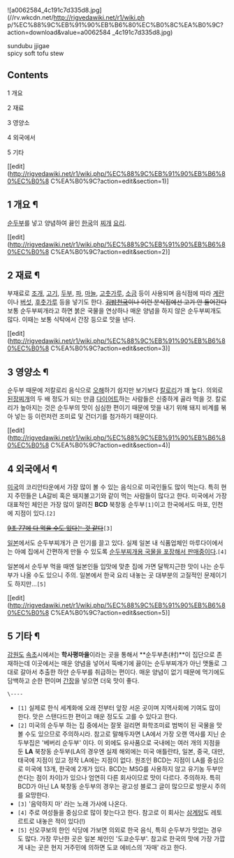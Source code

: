 ![a0062584_4c191c7d335d8.jpg](//rv.wkcdn.net/http://rigvedawiki.net/r1/wiki.ph
p/%EC%88%9C%EB%91%90%EB%B6%80%EC%B0%8C%EA%B0%9C?action=download&value=a0062584
_4c191c7d335d8.jpg)

sundubu jjigae  
spicy soft tofu stew

## Contents

    

1 개요

2 재료

3 영양소

4 외국에서

5 기타

[[edit](http://rigvedawiki.net/r1/wiki.php/%EC%88%9C%EB%91%90%EB%B6%80%EC%B0%8
C%EA%B0%9C?action=edit&section=1)]

## 1 개요 ¶

[순두부](%EC%88%9C%EB%91%90%EB%B6%80.md)를 넣고 양념하여 끓인
[한국](%ED%95%9C%EA%B5%AD.md)의 [찌개](%EC%B0%8C%EA%B0%9C.md)
[요리](%EC%9A%94%EB%A6%AC.md).

[[edit](http://rigvedawiki.net/r1/wiki.php/%EC%88%9C%EB%91%90%EB%B6%80%EC%B0%8
C%EA%B0%9C?action=edit&section=2)]

## 2 재료 ¶

부재료로 [조개](%EC%A1%B0%EA%B0%9C.md), [고기](%EA%B3%A0%EA%B8%B0.md),
[두부](%EB%91%90%EB%B6%80.md), [파](%ED%8C%8C.md),
[마늘](%EB%A7%88%EB%8A%98.md),
[고춧가루](%EA%B3%A0%EC%B6%A7%EA%B0%80%EB%A3%A8.md),
[소금](%EC%86%8C%EA%B8%88.md) 등이 사용되며 음식점에 따라
[계란](%EA%B3%84%EB%9E%80.md)이나 [버섯](%EB%B2%84%EC%84%AF.md),
[후춧가루](%ED%9B%84%EC%B6%A7%EA%B0%80%EB%A3%A8.md) 등을 넣기도 한다.
<del>[김밥천국](%EA%B9%80%EB%B0%A5%EC%B2%9C%EA%B5%AD.md)이나 이런 분식집에선 고기 안
들어간다</del> 보통 순두부찌개라고 하면 붉은 국물을 연상하나 매운 양념을 하지 않은 순두부찌개도 많다. 이때는 보통 식탁에서 간장
등으로 맛을 낸다.

[[edit](http://rigvedawiki.net/r1/wiki.php/%EC%88%9C%EB%91%90%EB%B6%80%EC%B0%8
C%EA%B0%9C?action=edit&section=3)]

## 3 영양소 ¶

순두부 때문에 저칼로리 음식으로 [오해](%EC%98%A4%ED%95%B4.md)하기 쉽지만 보기보다
[칼로리](%EC%B9%BC%EB%A1%9C%EB%A6%AC.md)가 꽤 높다. 의외로
[된장찌개](%EB%90%9C%EC%9E%A5%EC%B0%8C%EA%B0%9C.md)의 두 배 정도가 되는 만큼
[다이어트](%EB%8B%A4%EC%9D%B4%EC%96%B4%ED%8A%B8.md)하는 사람들은 신중하게 골라 먹을 것. 칼로리가
높아지는 것은 순두부의 맛이 심심한 편이기 때문에 맛을 내기 위해 돼지 비계를 볶아 넣는 등 이런저런 조미료 및 건더기를 첨가하기 때문이다.

[[edit](http://rigvedawiki.net/r1/wiki.php/%EC%88%9C%EB%91%90%EB%B6%80%EC%B0%8
C%EA%B0%9C?action=edit&section=4)]

## 4 외국에서 ¶

[미국](%EB%AF%B8%EA%B5%AD.md)의 코리안타운에서 가장 많이 볼 수 있는 음식으로 미국인들도 많이 먹는다. 특히 현지
주민들은 LA갈비 혹은 돼지불고기와 같이 먹는 사람들이 많다고 한다. 미국에서 가장 대표적인 체인은 가장 많이 알려진 **BCD** 북창동
순두부`[1]`이고 한국에서도 마포, 인천에 지점이 있다.`[2]`

  

<del>[9초 77에 다 먹을 수도 있다는 것 같다](UMC.md)</del>`[3]`

  

[일본](%EC%9D%BC%EB%B3%B8.md)에서도 순두부찌개가 큰 인기를 끌고 있다. 실제 일본 내 식품업체인 마루다이에서는 아예
집에서 간편하게 만들 수 있도록 [순두부찌개용 국물을 포장해서
판매중이다](http://www.youtube.com/watch?v=V8dnmFSqO30&feature=related).`[4]`

  

일본에서 순두부 먹을 때엔 일본인들 입맛에 맞춘 집에 가면 달짝지근한 맛이 나는 순두부가 나올 수도 있으니 주의. 일본에서 한국 요리 내놓는
곳 대부분의 고질적인 문제이기도 하지만...`[5]`

[[edit](http://rigvedawiki.net/r1/wiki.php/%EC%88%9C%EB%91%90%EB%B6%80%EC%B0%8
C%EA%B0%9C?action=edit&section=5)]

## 5 기타 ¶

[강원도](%EA%B0%95%EC%9B%90%EB%8F%84.md) [속초](%EC%86%8D%EC%B4%88.md)시에서는
**학사평마을**이라는 곳을 통해서 **순두부촌(村)**이 집단으로 존재하는데 이곳에서는 매운 양념을 넣어서 뚝배기에 끓이는 순두부찌개가
아닌 맷돌로 그대로 갈아서 추출한 하얀 순두부를 취급하는 편이다. 매운 양념이 없기 때문에 먹기에도 담백하고 순한 편이며
[간장](%EA%B0%84%EC%9E%A5.md)을 넣으면 더욱 맛이 좋다.

`\----`

  * `[1]` 실제로 한식 세계화에 오래 전부터 앞장 서온 곳이며 지역사회에 기여도 많이 한다. 맛은 스탠다드한 편이고 매운 정도도 고를 수 있다고 한다.
  * `[2]` 미국의 순두부 하는 집 중에서는 잘못 걸리면 화학조미료 범벅이 된 국물을 맛볼 수도 있으므로 주의하시라. 참고로 말해두자면 LA에서 가장 오랜 역사를 지닌 순두부집은 '베버리 순두부' 이다. 이 외에도 유사품으로 국내에는 여러 개의 지점을 둔 **LA** 북창동 순두부(LA의 경우엔 실제 해외에는 미국 애틀란타, 일본, 중국, 대만, 태국에 지점이 있고 정작 LA에는 지점이 없다. 원조인 BCD는 지점이 LA를 중심으로 미국에 13개, 한국에 2개가 있다. BCD는 MSG를 사용하지 않고 유기농 두부만 쓴다는 점이 차이)가 있으나 엄연히 다른 회사이므로 맛이 다르다. 주의하자. 특히 BCD가 아닌 LA 북창동 순두부의 경우는 광고성 블로그 글이 많으므로 방문시 주의를 요망한다.
  * `[3]` '음악하지 마' 라는 노래 가사에 나온다.
  * `[4]` 주로 여성들을 중심으로 많이 찾는다고 한다. 참고로 이 회사는 [삼계탕](%EC%82%BC%EA%B3%84%ED%83%95.md)도 레토르트로 내놓은 적이 있다(!)
  * `[5]` 신오쿠보의 한인 식당에 가보면 의외로 한국 음식, 특히 순두부가 맛없는 경우도 많다. 가장 무난한 곳은 일본 체인인 '도쿄순두부'. 참고로 한국의 맛에 가장 가깝게 내는 곳은 현지 거주민에 의하면 도쿄 에비스의 '자매' 라고 한다.

